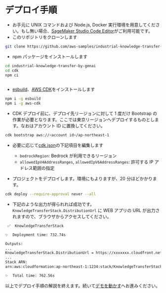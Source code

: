 # デプロイ手順

- お手元に UNIX コマンドおよび Node.js, Docker 実行環境を用意してください。もし無い場合、[SageMaker Studio Code Editor](https://github.com/aws-samples/sagemaker-studio-code-editor-template)がご利用可能です。
- このリポジトリをクローンします

```sh
git clone https://github.com/aws-samples/industrial-knowledge-transfer-by-genai
```

- npm パッケージをインストールします

```sh
cd industrial-knowledge-transfer-by-genai
cd cdk
npm ci
```

```sh

```

- [esbuild](https://esbuild.github.io/)、[AWS CDK](https://aws.amazon.com/jp/cdk/)をインストールします

```sh
npm i -g esbuild
npm i -g aws-cdk
```

- CDK デプロイ前に、デプロイ先リージョンに対して 1 度だけ Bootstrap の作業が必要となります。ここでは東京リージョンへデプロイするものとします。なお<account id>はアカウント ID に置換してください。

```sh
cdk bootstrap aws://<account id>/ap-northeast-1
```

- 必要に応じて[cdk.json](../cdk/cdk.json)の下記項目を編集します

  - `bedrockRegion`: Bedrock が利用できるリージョン
  - `allowedIpV4AddressRanges`, `allowedIpV6AddressRanges`: 許可する IP アドレス範囲の指定

- プロジェクトをデプロイします。環境にもよりますが、20 分ほどかかります。

```sh
cdk deploy --require-approval never --all
```

- 下記のような出力が得られれば成功です。`KnowledgeTransferStack.DistributionUrl` に WEB アプリの URL が出力されますので、ブラウザからアクセスしてください。

```sh
 ✅  KnowledgeTransferStack

✨  Deployment time: 732.74s

Outputs:
...
KnowledgeTransferStack.DistributionUrl = https://xxxxxxx.cloudfront.net
...
Stack ARN:
arn:aws:cloudformation:ap-northeast-1:1234:stack/KnowledgeTransferStack/yyyy

✨  Total time: 762.56s
```

以上でデプロイ手順の解説を終えます。続いて[デモを動かす](./run_demo.md)へお進みください。
